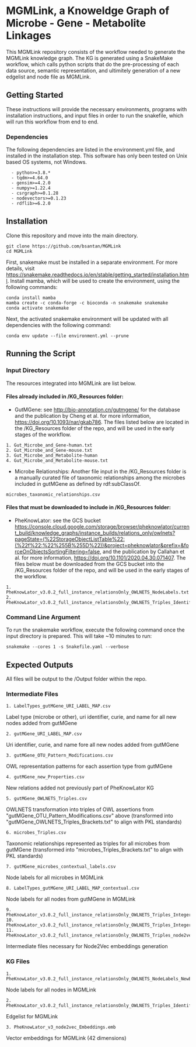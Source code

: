 # MGMLink, a Knoweldge Graph of Microbe - Gene - Metabolite Linkages

This MGMLink repository consists of the workflow needed to generate the MGMLink knowledge graph. The KG is generated using a SnakeMake workflow, which calls python scripts that do the pre-processing of each data source, semantic representation, and ultimitely generation of a new edgelist and node file as MGMLink.

## Getting Started

These instructions will provide the necessary environments, programs with installation instructions, and input files in order to run the snakefile, which will run this workflow from end to end. 

### Dependencies
The following dependencies are listed in the environment.yml file, and installed in the installation step. This software has only been tested on Unix based OS systems, not Windows.

```
  - python>=3.8.*
  - tqdm>=4.64.0
  - gensim>=4.2.0
  - numpy>=1.22.4
  - csrgraph>=0.1.28
  - nodevectors>=0.1.23
  - rdflib>=6.2.0
```

## Installation

Clone this repository and move into the main directory.

```
git clone https://github.com/bsantan/MGMLink
cd MGMLink
```

First, snakemake must be installed in a separate environment. For more details, visit https://snakemake.readthedocs.io/en/stable/getting_started/installation.html. Install mamba, which will be used to create the environment, using the following commands:

```
conda install mamba
mamba create -c conda-forge -c bioconda -n snakemake snakemake
conda activate snakemake
```

Next, the activated snakemake environment will be updated with all dependencies with the following command:

```
conda env update --file environment.yml --prune
```

## Running the Script

### Input Directory 
The resources integrated into MGMLink are list below.

#### Files already included in /KG_Resources folder:
- GutMGene: see http://bio-annotation.cn/gutmgene/ for the database and the publication by Cheng et al. for more information, https://doi.org/10.1093/nar/gkab786. The files listed below are located in the /KG_Resources folder of the repo, and will be used in the early stages of the workflow.
```
1. Gut_Microbe_and_Gene-human.txt
2. Gut_Microbe_and_Gene-mouse.txt
3. Gut_Microbe_and_Metabolite-human
4. Gut_Microbe_and_Metabolite-mouse.txt
```
- Microbe Relationships: Another file input in the /KG_Resources folder is a manually curated file of taxonomic relationships among the microbes included in gutMGene as defined by rdf:subClassOf.
```
microbes_taxonomic_relationships.csv
```

#### Files that must be downloaded to include in /KG_Resources folder:
- PheKnowLator: see the GCS bucket https://console.cloud.google.com/storage/browser/pheknowlator/current_build/knowledge_graphs/instance_builds/relations_only/owlnets?pageState=(%22StorageObjectListTable%22:(%22f%22:%22%255B%255D%22))&project=pheknowlator&prefix=&forceOnObjectsSortingFiltering=false, and the publication by Callahan et al. for more information, https://doi.org/10.1101/2020.04.30.071407. The files below must be downloaded from the GCS bucket into the /KG_Resources folder of the repo, and will be used in the early stages of the workflow.
```
1. PheKnowLator_v3.0.2_full_instance_relationsOnly_OWLNETS_NodeLabels.txt
2. PheKnowLator_v3.0.2_full_instance_relationsOnly_OWLNETS_Triples_Identifiers.txt
```


### Command Line Argument 
  
To run the snakemake workflow, execute the following command once the input directory is prepared. This will take ~10 minutes to run:
  
```
snakemake --cores 1 -s Snakefile.yaml --verbose
```

## Expected Outputs

All files will be output to the /Output folder within the repo.
  
### Intermediate Files

```
1. LabelTypes_gutMGene_URI_LABEL_MAP.csv
```
Label type (microbe or other), uri identifier, curie, and name for all new nodes added from gutMGene
```
2. gutMGene_URI_LABEL_MAP.csv
```
Uri identifier, curie, and name fore all new nodes added from gutMGene

```
3. gutMGene_OTU_Pattern_Modifications.csv
```
OWL representation patterns for each assertion type from gutMGene

```
4. gutMGene_new_Properties.csv
```
New relations added not previously part of PheKnowLator KG

```
5. gutMGene_OWLNETS_Triples.csv
```
OWLNETS transformation into triples of OWL assertions from "gutMGene_OTU_Pattern_Modifications.csv" above (transformed into "gutMGene_OWLNETS_Triples_Brackets.txt" to align with PKL standards)

```
6. microbes_Triples.csv
```
Taxonomic relationships represented as triples for all microbes from gutMGene (transformed into "microbes_Triples_Brackets.txt" to align with PKL standards)

```
7. gutMGene_microbes_contextual_labels.csv
```
Node labels for all microbes in MGMLink


```
8. LabelTypes_gutMGene_URI_LABEL_MAP_contextual.csv
```
Node labels for all nodes from gutMGene in MGMLink

```
9. PheKnowLator_v3.0.2_full_instance_relationsOnly_OWLNETS_Triples_Integers_node2vecInput_withGutMGene_withMicrobes.txt
10. PheKnowLator_v3.0.2_full_instance_relationsOnly_OWLNETS_Triples_Integer_Identifier_Map_withGutMGene_withMicrobes.json,
11. PheKnowLator_v3.0.2_full_instance_relationsOnly_OWLNETS_Triples_node2vecInput_cleaned_withGutMGene_withMicrobes.txt
```
Intermediate files necessary for Node2Vec embeddings generation


### KG Files

``` 
1. PheKnowLator_v3.0.2_full_instance_relationsOnly_OWLNETS_NodeLabels_NewEntities.txt
``` 
Node labels for all nodes in MGMLink 

``` 
2. PheKnowLator_v3.0.2_full_instance_relationsOnly_OWLNETS_Triples_Identifiers_withGutMGene_withMicrobes.txt
``` 
Edgelist for MGMLink

``` 
3. PheKnowLator_v3_node2vec_Embeddings.emb
``` 
Vector embeddings for MGMLink (42 dimensions)
